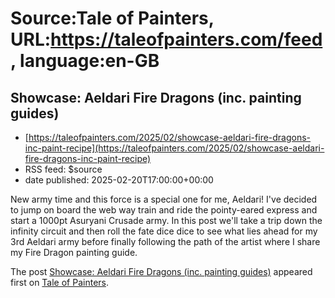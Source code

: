 # Source:Tale of Painters, URL:https://taleofpainters.com/feed, language:en-GB

## Showcase: Aeldari Fire Dragons (inc. painting guides)
 - [https://taleofpainters.com/2025/02/showcase-aeldari-fire-dragons-inc-paint-recipe](https://taleofpainters.com/2025/02/showcase-aeldari-fire-dragons-inc-paint-recipe)
 - RSS feed: $source
 - date published: 2025-02-20T17:00:00+00:00

<p>New army time and this force is a special one for me, Aeldari! I've decided to jump on board the web way train and ride the pointy-eared express and start a 1000pt Asuryani Crusade army. In this post we'll take a trip down the infinity circuit and then roll the fate dice dice to see what lies ahead for my 3rd Aeldari army before finally following the path of the artist where I share my Fire Dragon painting guide. </p>
<p>The post <a href="https://taleofpainters.com/2025/02/showcase-aeldari-fire-dragons-inc-paint-recipe/">Showcase: Aeldari Fire Dragons (inc. painting guides)</a> appeared first on <a href="https://taleofpainters.com">Tale of Painters</a>.</p>

